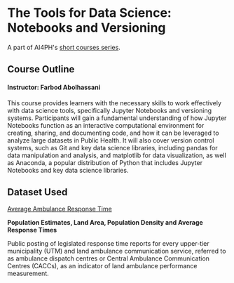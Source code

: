 # The Tools for Data Science: Notebooks and Versioning
A part of AI4PH's [short courses series](https://ai4ph-hrtp.ca/short-courses/).

## Course Outline
#### Instructor: Farbod Abolhassani
This course provides learners with the necessary skills to work effectively with data science tools, specifically Jupyter Notebooks and versioning systems. Participants will gain a fundamental understanding of how Jupyter Notebooks function as an interactive computational environment for creating, sharing, and documenting code, and how it can be leveraged to analyze large datasets in Public Health. It will also cover version control systems, such as Git and key data science libraries, including pandas for data manipulation and analysis, and matplotlib for data visualization, as well as Anaconda, a popular distribution of Python that includes Jupyter Notebooks and key data science libraries.


## Dataset Used
[Average Ambulance Response Time](https://data.ontario.ca/dataset/land-ambulance-response-time-standard-response-times/resource/be860641-c550-47f0-8544-fb56f52114ae)

**Population Estimates, Land Area, Population Density and Average Response Times**

Public posting of legislated response time reports for every upper-tier municipality (UTM) and land ambulance communication service, referred to as ambulance dispatch centres or Central Ambulance Communication Centres (CACCs), as an indicator of land ambulance performance measurement.

